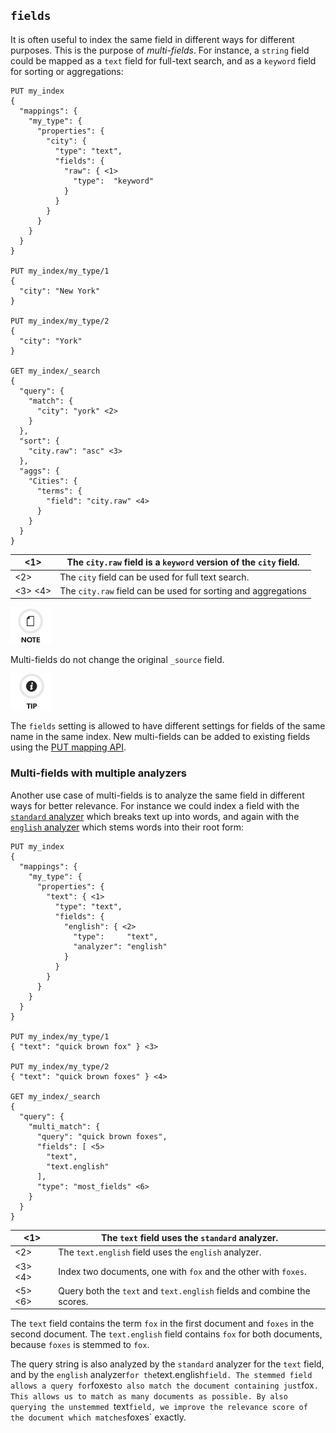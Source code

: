 ## `fields`

It is often useful to index the same field in different ways for different purposes. This is the purpose of _multi-fields_. For instance, a `string` field could be mapped as a `text` field for full-text search, and as a `keyword` field for sorting or aggregations:
    
    
    PUT my_index
    {
      "mappings": {
        "my_type": {
          "properties": {
            "city": {
              "type": "text",
              "fields": {
                "raw": { <1>
                  "type":  "keyword"
                }
              }
            }
          }
        }
      }
    }
    
    PUT my_index/my_type/1
    {
      "city": "New York"
    }
    
    PUT my_index/my_type/2
    {
      "city": "York"
    }
    
    GET my_index/_search
    {
      "query": {
        "match": {
          "city": "york" <2>
        }
      },
      "sort": {
        "city.raw": "asc" <3>
      },
      "aggs": {
        "Cities": {
          "terms": {
            "field": "city.raw" <4>
          }
        }
      }
    }

<1>| The `city.raw` field is a `keyword` version of the `city` field.     
---|---    
<2>| The `city` field can be used for full text search.     
<3> <4>| The `city.raw` field can be used for sorting and aggregations   
  
![Note](/images/icons/note.png)

Multi-fields do not change the original `_source` field.

![Tip](/images/icons/tip.png)

The `fields` setting is allowed to have different settings for fields of the same name in the same index. New multi-fields can be added to existing fields using the [PUT mapping API](indices-put-mapping.html).

### Multi-fields with multiple analyzers

Another use case of multi-fields is to analyze the same field in different ways for better relevance. For instance we could index a field with the [`standard` analyzer](analysis-standard-analyzer.html) which breaks text up into words, and again with the [`english` analyzer](analysis-lang-analyzer.html#english-analyzer) which stems words into their root form:
    
    
    PUT my_index
    {
      "mappings": {
        "my_type": {
          "properties": {
            "text": { <1>
              "type": "text",
              "fields": {
                "english": { <2>
                  "type":     "text",
                  "analyzer": "english"
                }
              }
            }
          }
        }
      }
    }
    
    PUT my_index/my_type/1
    { "text": "quick brown fox" } <3>
    
    PUT my_index/my_type/2
    { "text": "quick brown foxes" } <4>
    
    GET my_index/_search
    {
      "query": {
        "multi_match": {
          "query": "quick brown foxes",
          "fields": [ <5>
            "text",
            "text.english"
          ],
          "type": "most_fields" <6>
        }
      }
    }

<1>| The `text` field uses the `standard` analyzer.     
---|---    
<2>| The `text.english` field uses the `english` analyzer.     
<3> <4>| Index two documents, one with `fox` and the other with `foxes`.     
<5> <6>| Query both the `text` and `text.english` fields and combine the scores.   
  
The `text` field contains the term `fox` in the first document and `foxes` in the second document. The `text.english` field contains `fox` for both documents, because `foxes` is stemmed to `fox`.

The query string is also analyzed by the `standard` analyzer for the `text` field, and by the `english` analyzer` for the `text.english` field. The stemmed field allows a query for `foxes` to also match the document containing just `fox`. This allows us to match as many documents as possible. By also querying the unstemmed `text` field, we improve the relevance score of the document which matches `foxes` exactly.
